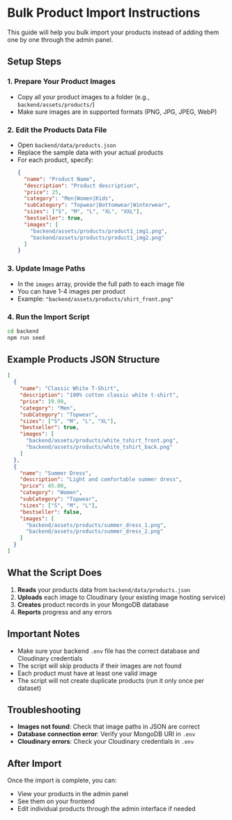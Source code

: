 # Bulk Product Import Instructions

This guide will help you bulk import your products instead of adding them one by one through the admin panel.

## Setup Steps

### 1. Prepare Your Product Images
- Copy all your product images to a folder (e.g., `backend/assets/products/`)
- Make sure images are in supported formats (PNG, JPG, JPEG, WebP)

### 2. Edit the Products Data File
- Open `backend/data/products.json`
- Replace the sample data with your actual products
- For each product, specify:
  ```json
  {
    "name": "Product Name",
    "description": "Product description",
    "price": 25,
    "category": "Men|Women|Kids",
    "subCategory": "Topwear|Bottomwear|Winterwear",
    "sizes": ["S", "M", "L", "XL", "XXL"],
    "bestseller": true,
    "images": [
      "backend/assets/products/product1_img1.png",
      "backend/assets/products/product1_img2.png"
    ]
  }
  ```

### 3. Update Image Paths
- In the `images` array, provide the full path to each image file
- You can have 1-4 images per product
- Example: `"backend/assets/products/shirt_front.png"`

### 4. Run the Import Script
```bash
cd backend
npm run seed
```

## Example Products JSON Structure

```json
[
  {
    "name": "Classic White T-Shirt",
    "description": "100% cotton classic white t-shirt",
    "price": 19.99,
    "category": "Men",
    "subCategory": "Topwear",
    "sizes": ["S", "M", "L", "XL"],
    "bestseller": true,
    "images": [
      "backend/assets/products/white_tshirt_front.png",
      "backend/assets/products/white_tshirt_back.png"
    ]
  },
  {
    "name": "Summer Dress",
    "description": "Light and comfortable summer dress",
    "price": 45.00,
    "category": "Women",
    "subCategory": "Topwear",
    "sizes": ["S", "M", "L"],
    "bestseller": false,
    "images": [
      "backend/assets/products/summer_dress_1.png",
      "backend/assets/products/summer_dress_2.png"
    ]
  }
]
```

## What the Script Does

1. **Reads** your products data from `backend/data/products.json`
2. **Uploads** each image to Cloudinary (your existing image hosting service)
3. **Creates** product records in your MongoDB database
4. **Reports** progress and any errors

## Important Notes

- Make sure your backend `.env` file has the correct database and Cloudinary credentials
- The script will skip products if their images are not found
- Each product must have at least one valid image
- The script will not create duplicate products (run it only once per dataset)

## Troubleshooting

- **Images not found**: Check that image paths in JSON are correct
- **Database connection error**: Verify your MongoDB URI in `.env`
- **Cloudinary errors**: Check your Cloudinary credentials in `.env`

## After Import

Once the import is complete, you can:
- View your products in the admin panel
- See them on your frontend
- Edit individual products through the admin interface if needed